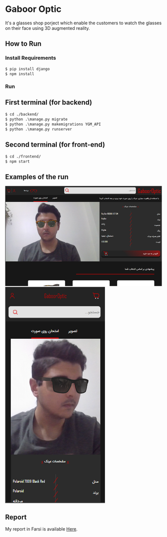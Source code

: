 # Gaboor Optic

It's a glasses shop porject which enable the customers to watch the glasses on their face using 3D augmented reality.

## How to Run
### Install Requirements
    $ pip install django
    $ npm install

### Run
  ## First terminal (for backend)
    $ cd ./backend/
    $ python .\manage.py migrate
    $ python .\manage.py makemigrations YGM_API
    $ python .\manage.py runserver
  
  ## Second terminal (for front-end)
    $ cd ./frontend/
    $ npm start
    
## Examples of the run
![image](https://github.com/salinaria/gaboor-optic/blob/main/1.png)
![image](https://github.com/salinaria/gaboor-optic/blob/main/2.png)
## Report
My report in Farsi is available [Here](https://github.com/salinaria/gaboor-optic/blob/main/payan_name.pdf).

